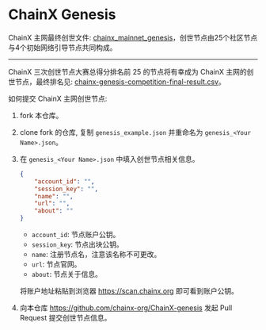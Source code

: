 # ChainX Genesis

ChainX 主网最终创世文件: [chainx_mainnet_genesis](chainx_mainnet_genesis.csv)，创世节点由25个社区节点与4个初始网络引导节点共同构成。

-----------

ChainX 三次创世节点大赛总得分排名前 25 的节点将有幸成为 ChainX 主网的创世节点，最终排名见: [chainx-genesis-competition-final-result.csv](https://gist.github.com/liuchengxu/10db5920590454d7b5fb5feaf2769fc6#file-chainx-genesis-competition-final-result-csv)。

如何提交 ChainX 主网创世节点:

1. fork 本仓库。

2. clone fork 的仓库, 复制 `genesis_example.json` 并重命名为 `genesis_<Your Name>.json`。

3. 在 `genesis_<Your Name>.json` 中填入创世节点相关信息。

    ```json
    {
        "account_id": "",
        "session_key": "",
        "name": "",
        "url": "",
        "about": ""
    }
    ```

    - `account_id`: 节点账户公钥。
    - `session_key`: 节点出块公钥。
    - `name`: 注册节点名，注意该名称不可更改。
    - `url`: 节点官网。
    - `about`: 节点关于信息。

    将账户地址粘贴到浏览器 https://scan.chainx.org 即可看到账户公钥。

4. 向本仓库 https://github.com/chainx-org/ChainX-genesis 发起 Pull Request 提交创世节点信息。

